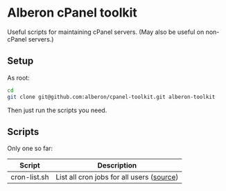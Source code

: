 # Alberon cPanel toolkit

Useful scripts for maintaining cPanel servers. (May also be useful on non-cPanel servers.)

## Setup

As root:

```bash
cd
git clone git@github.com:alberon/cpanel-toolkit.git alberon-toolkit
```

Then just run the scripts you need.

## Scripts

Only one so far:

Script       | Description
-------------|-------------
cron-list.sh | List all cron jobs for all users ([source](http://stackoverflow.com/a/137173))
